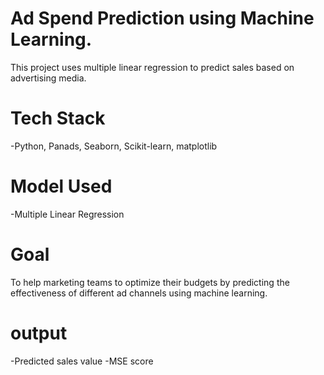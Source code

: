 # Ad Spend Prediction using Machine Learning.
This project uses multiple linear regression to predict sales based on advertising media. 

# Tech Stack
-Python, Panads, Seaborn, Scikit-learn, matplotlib 

# Model Used
-Multiple Linear Regression

# Goal
To help marketing teams to optimize their budgets by predicting the effectiveness of different ad channels using machine learning. 

# output
-Predicted sales value
-MSE score




